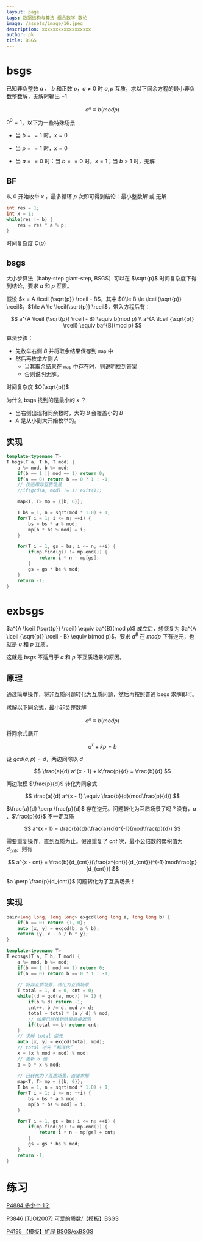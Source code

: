 ```yaml
---
layout: page
tags: 数据结构与算法 组合数学 数论
image: /assets/image/16.jpeg
description: xxxxxxxxxxxxxxxxxx
author: pk
title: BSGS
---
```


# bsgs

已知非负整数 $a$ 、 $b$ 和正数 $p$，$a \neq 0$ 时 $a, p$ 互质，求以下同余方程的最小非负数整数解，无解时输出 $-1$


$$
a^x \equiv b(mod p)
$$

$0^0 = 1$，以下为一些特殊场景

- 当 $b == 1$ 时，$x = 0$​
- 当 $p == 1$ 时，$x = 0$

- 当 $a == 0$ 时：当 $b == 0$ 时，$x = 1$；当 $b > 1$ 时，无解



## BF

从 $0$ 开始枚举 $x$ ，最多循环 $p$ 次即可得到结论：最小整数解 或 无解

```cpp
int res = 1;
int x = 1;
while(res != b) {
    res = res * a % p;
}
```

时间复杂度 $O(p)$



## bsgs

大小步算法（baby-step giant-step, BSGS）可以在 $\sqrt{p}$ 时间复杂度下得到结论，要求 $a$ 和 $p$ 互质。



假设 $x = A \lceil {\sqrt{p}} \rceil - B$，其中 $0\le B \le \lceil{\sqrt{p}} \rceil$，$1\le A \le \lceil{\sqrt{p}} \rceil$，带入方程后有：

$$
a^{A \lceil {\sqrt{p}} \rceil - B} \equiv b(mod p) \\
a^{A \lceil {\sqrt{p}} \rceil} \equiv ba^{B}(mod p)
$$

算法步骤：

- 先枚举右侧 $B$ 并将取余结果保存到 `map` 中
- 然后再枚举左侧 $A$​ 
    - 当其取余结果在 `map` 中存在时，则说明找到答案
    - 否则说明无解。



时间复杂度 $O(\sqrt{p})$



为什么 bsgs 找到的是最小的 $x$ ？

- 当右侧出现相同余数时，大的 $B$ 会覆盖小的 $B$
- $A$ 是从小到大开始枚举的。



## 实现

```cpp
template<typename T>
T bsgs(T a, T b, T mod) {
    a %= mod, b %= mod;
    if(b == 1 || mod == 1) return 0;
    if(a == 0) return b == 0 ? 1 : -1;
    // 仅适用非互质场景
    //if(gcd(a, mod) != 1) exit(1);

    map<T, T> mp = {{b, 0}};

    T bs = 1, n = sqrt(mod * 1.0) + 1;
    for(T i = 1; i <= n; ++i) {
        bs = bs * a % mod;
        mp[b * bs % mod] = i;
    }

    for(T i = 1, gs = bs; i <= n; ++i) {
        if(mp.find(gs) != mp.end()) {
            return i * n - mp[gs];
        }
        gs = gs * bs % mod;
    }
    return -1;
}
```

# exbsgs

$a^{A \lceil {\sqrt{p}} \rceil} \equiv ba^{B}(mod p)$ 成立后，想恢复为 $a^{A \lceil {\sqrt{p}} \rceil - B} \equiv b(mod p)$，要求 $a^B$ 在 $mod p$ 下有逆元，也就是 $a$ 和 $p$ 互质。



这就是 $bsgs$ 不适用于 $a$ 和 $p$ 不互质场景的原因。

## 原理

通过简单操作，将非互质问题转化为互质问题，然后再按照普通 bsgs 求解即可。



求解以下同余式，最小非负整数解

$$
a^{x} \equiv b(modp)
$$

将同余式展开

$$
a^{x} + kp = b
$$

设 $gcd(a, p) = d$，两边同除以 $d$

$$
\frac{a}{d} a^{x - 1} + k\frac{p}{d} = \frac{b}{d}
$$

两边取模 $\frac{p}{d}$ 转化为同余式

$$
\frac{a}{d} a^{x - 1} \equiv \frac{b}{d}(mod\frac{p}{d})
$$

$\frac{a}{d} \perp \frac{p}{d}$ 存在逆元。问题转化为互质场景了吗？没有，$a$ 、$\frac{p}{d}$ 不一定互质

$$
a^{x - 1} = \frac{b}{d}(\frac{a}{d})^{-1}(mod\frac{p}{d})
$$

 需要重复操作，直到互质为止。假设重复了 $cnt$ 次，最小公倍数的累积值为 $d_{cnt}$。则有

$$
a^{x - cnt} = \frac{b}{d_{cnt}}(\frac{a^{cnt}}{d_{cnt}})^{-1}(mod\frac{p}{d_{cnt}})
$$

$a \perp \frac{p}{d_{cnt}}$ 问题转化为了互质场景！ 



## 实现

```cpp
pair<long long, long long> exgcd(long long a, long long b) {
    if(b == 0) return {1, 0};
    auto [x, y] = exgcd(b, a % b);
    return {y, x - a / b * y};
}

template<typename T>
T exbsgs(T a, T b, T mod) {
    a %= mod, b %= mod;
    if(b == 1 || mod == 1) return 0;
    if(a == 0) return b == 0 ? 1 : -1;
    
    // 将非互质场景，转化为互质场景
    T total = 1, d = 0, cnt = 0;
    while((d = gcd(a, mod)) != 1) {
        if(b % d) return -1;
        cnt++, b /= d, mod /= d;
        total = total * (a / d) % mod;
        // 如果已经找到结果直接返回
        if(total == b) return cnt;
    }
    // 求解 total 逆元
    auto [x, y] = exgcd(total, mod);
    // total 逆元 “标准化”
    x = (x % mod + mod) % mod;
    // 更新 b 值
    b = b * x % mod;
    
    // 已转化为了互质场景，直接求解
    map<T, T> mp = {{b, 0}};
    T bs = 1, n = sqrt(mod * 1.0) + 1;
    for(T i = 1; i <= n; ++i) {
        bs = bs * a % mod;
        mp[b * bs % mod] = i;
    }

    for(T i = 1, gs = bs; i <= n; ++i) {
        if(mp.find(gs) != mp.end()) {
            return i * n - mp[gs] + cnt;
        }
        gs = gs * bs % mod;
    }
    return -1;
}
```



# 练习

[P4884 多少个 1？](https://www.luogu.com.cn/problem/P4884?contestId=10238)

[P3846 [TJOI2007] 可爱的质数/【模板】BSGS](https://www.luogu.com.cn/problem/P3846)

[P4195 【模板】扩展 BSGS/exBSGS](https://www.luogu.com.cn/problem/P4195)

